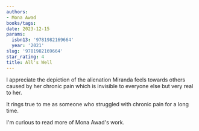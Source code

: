 ```yaml
---
authors:
- Mona Awad
books/tags:
date: 2023-12-15
params:
  isbn13: '9781982169664'
  year: '2021'
slug: '9781982169664'
star_rating: 4
title: All's Well
---
```


I appreciate the depiction of the alienation Miranda feels towards others caused by her chronic pain which is invisible to everyone else but very real to her.

It rings true to me as someone who struggled with chronic pain for a long time.

<!--more-->

I'm curious to read more of Mona Awad's work.